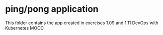 # ping/pong application

This folder contains the app created in exercises 1.09 and 1.11 DevOps with Kubernetes MOOC
